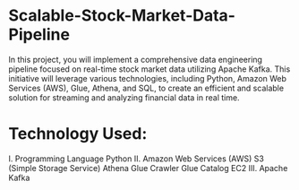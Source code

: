 # Scalable-Stock-Market-Data-Pipeline

In this project, you will implement a comprehensive data engineering pipeline focused on real-time stock market data utilizing Apache Kafka. This initiative will leverage various technologies, including Python, Amazon Web Services (AWS), Glue, Athena, and SQL, to create an efficient and scalable solution for streaming and analyzing financial data in real time.

# Technology Used:

I. Programming Language
  Python
II. Amazon Web Services (AWS)
  S3 (Simple Storage Service)
  Athena
  Glue Crawler
  Glue Catalog
  EC2
III. Apache Kafka
